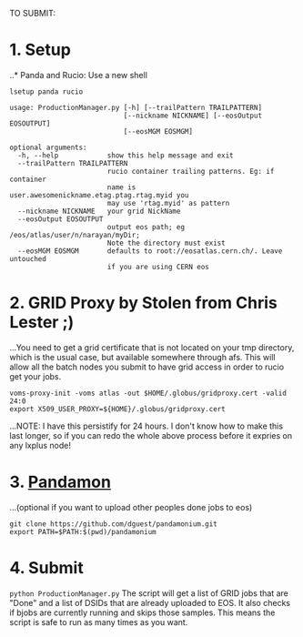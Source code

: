 TO SUBMIT:

# 1. Setup
..* Panda and Rucio:
Use a new shell 

`lsetup panda rucio`

```
usage: ProductionManager.py [-h] [--trailPattern TRAILPATTERN]
                            [--nickname NICKNAME] [--eosOutput EOSOUTPUT]
                            [--eosMGM EOSMGM]

optional arguments:
  -h, --help            show this help message and exit
  --trailPattern TRAILPATTERN
                        rucio container trailing patterns. Eg: if container
                        name is user.awesomenickname.etag.ptag.rtag.myid you
                        may use 'rtag.myid' as pattern
  --nickname NICKNAME   your grid NickName
  --eosOutput EOSOUTPUT
                        output eos path; eg /eos/atlas/user/n/narayan/myDir;
                        Note the directory must exist
  --eosMGM EOSMGM       defaults to root://eosatlas.cern.ch/. Leave untouched
                        if you are using CERN eos
```

# 2. GRID Proxy by Stolen from Chris Lester ;)
...You need to get a grid certificate that is not located on your tmp directory, which is the usual case, but available somewhere through afs. This will allow all the batch nodes you submit to have grid access in order to rucio get your jobs.

```
voms-proxy-init -voms atlas -out $HOME/.globus/gridproxy.cert -valid 24:0 
export X509_USER_PROXY=${HOME}/.globus/gridproxy.cert
```
...NOTE: I have this persistify for 24 hours. I don't know how to make this last longer, so if you can redo the whole above process before it expries on any lxplus node! 

# 3. [Pandamon](https://github.com/dguest/pandamonium)
...(optional if you want to upload other peoples done jobs to eos)
```
git clone https://github.com/dguest/pandamonium.git
export PATH=$PATH:$(pwd)/pandamonium
```

# 4. Submit
`python ProductionManager.py`
The script will get a list of GRID jobs that are "Done" and a list of DSIDs that are already uploaded to EOS. It also checks if bjobs are currently running and skips those samples. This means the script is safe to run as many times as you want.

